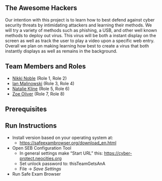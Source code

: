 ## The Awesome Hackers

Our intention with this project is to learn how to best defend against cyber security threats by intimidating attackers and learning their methods. We will try a variety of methods such as phishing, a USB, and other well known methods to deploy out virus. This virus will be both a instant display on the screen as well as track the user to play a video upon a specific web entry. Overall we plan on making learning how best to create a virus that both instantly displays as well as remains in the background.

## Team Members and Roles

* [Nikki Noble](https://github.com/noblenikkijo/CIS350-HW2-Noble.git) (Role 1, Role 2)
* [Ian Malinowski](https://github.com/Ian163/CIS350-HW2-Malinowski.git) (Role 3, Role 4)
* [Natalie Kline](https://github.com/nataliekline/CIS350-HW2-Kline.git) (Role 5, Role 6)
* [Zoe Oliver](https://github.com/zoeoli02/CIS350-HW2-Oliver) (Role 7, Role 8)

## Prerequisites

## Run Instructions
* Install version based on your operating system at:
    * https://safeexambrowser.org/download_en.html 
* Open SEB Configuration Tool
    * In general settings make “Start URL” this:
        https://cyber-protect.neocities.org 
    * Set unlock password to: thisTeamGetsAnA
    * File -> *Save Settings*
* Run Safe Exam Browser
